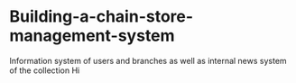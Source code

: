 # Building-a-chain-store-management-system
Information system of users and branches as well as internal news system of the collection
Hi
